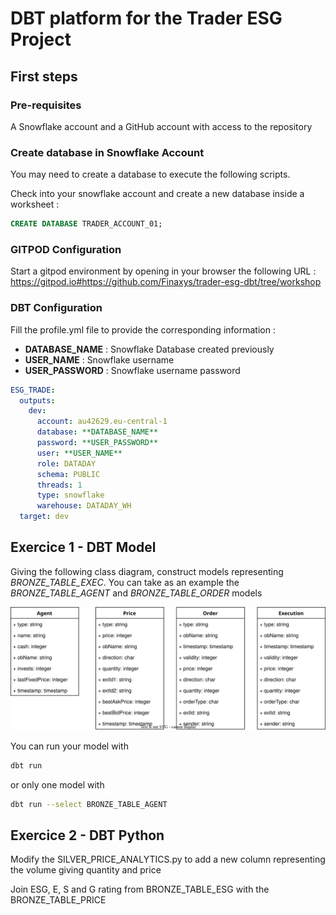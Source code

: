 # DBT platform for the Trader ESG Project

## First steps

### Pre-requisites

A Snowflake account and a GitHub account with access to the repository

### Create database in Snowflake Account

You may need to create a database to execute the following scripts.

Check into your snowflake account and create a new database inside a worksheet :

```SQL
CREATE DATABASE TRADER_ACCOUNT_01;
```

### GITPOD Configuration

Start a gitpod environment by opening in your browser the following URL :
https://gitpod.io#https://github.com/Finaxys/trader-esg-dbt/tree/workshop

### DBT Configuration

Fill the profile.yml file to provide the corresponding information :

* **DATABASE_NAME** : Snowflake Database created previously
* **USER_NAME** : Snowflake username
* **USER_PASSWORD** : Snowflake username password

```yml
ESG_TRADE:
  outputs:
    dev:
      account: au42629.eu-central-1
      database: **DATABASE_NAME**
      password: **USER_PASSWORD**
      user: **USER_NAME**
      role: DATADAY
      schema: PUBLIC
      threads: 1
      type: snowflake
      warehouse: DATADAY_WH
  target: dev
```

## Exercice 1 - DBT Model

Giving the following class diagram, construct models representing *BRONZE_TABLE_EXEC*. You can take as an example the *BRONZE_TABLE_AGENT* and *BRONZE_TABLE_ORDER* models

<img src="resources/esg_trader_class.drawio.svg">

You can run your model with

```bash
dbt run
```

or only one model with

```bash
dbt run --select BRONZE_TABLE_AGENT
```

## Exercice 2 - DBT Python

Modify the SILVER_PRICE_ANALYTICS.py to add a new column representing the volume giving quantity and price

Join ESG, E, S and G rating from BRONZE_TABLE_ESG with the BRONZE_TABLE_PRICE